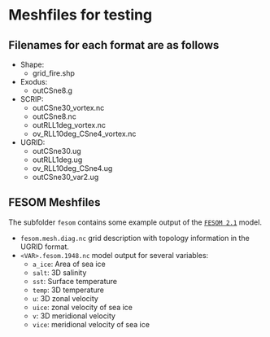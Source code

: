 # Meshfiles for testing
## Filenames for each format are as follows

* Shape:
  * grid_fire.shp
* Exodus:
  * outCSne8.g
* SCRIP:
  * outCSne30_vortex.nc
  * outCSne8.nc
  * outRLL1deg_vortex.nc
  * ov_RLL10deg_CSne4_vortex.nc
* UGRID:
  * outCSne30.ug
  * outRLL1deg.ug
  * ov_RLL10deg_CSne4.ug
  * outCSne30_var2.ug

## FESOM Meshfiles

The subfolder `fesom` contains some example output of the [`FESOM 2.1`](https://github.com/FESOM/fesom2) model.

* `fesom.mesh.diag.nc` grid description with topology information in the UGRID format.
* `<VAR>.fesom.1948.nc` model output for several variables:
   * `a_ice`: Area of sea ice
   * `salt`: 3D salinity
   * `sst`: Surface temperature
   * `temp`: 3D temperature
   * `u`: 3D zonal velocity
   * `uice`: zonal velocity of sea ice
   * `v`: 3D meridional velocity
   * `vice`: meridional velocity of sea ice
